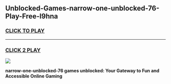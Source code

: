 
## Unblocked-Games-narrow-one-unblocked-76-Play-Free-l9hna
<h3>
<a href="https://premium76.site?title=narrow-one-unblocked-76&ref=19M">CLICK TO PLAY</a></h3>
<hr>

<h3>
<a href="https://premium76.site?title=narrow-one-unblocked-76&ref=19M">CLICK 2 PLAY</a>
  
</h3>

<a href="https://premium76.site?title=narrow-one-unblocked-76&ref=19M"><img src="https://clearcache.store/games.png"></a>


**narrow-one-unblocked-76 games unblocked: Your Gateway to Fun and Accessible Online Gaming**
